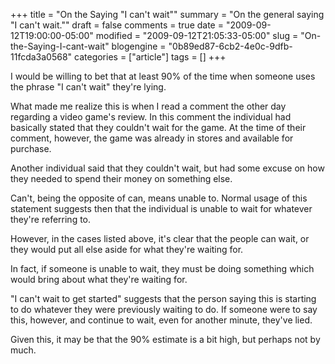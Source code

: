 +++
title = "On the Saying \"I can't wait\""
summary = "On the general saying \"I can't wait.\""
draft = false
comments = true
date = "2009-09-12T19:00:00-05:00"
modified = "2009-09-12T21:05:33-05:00"
slug = "On-the-Saying-I-cant-wait"
blogengine = "0b89ed87-6cb2-4e0c-9dfb-11fcda3a0568"
categories = ["article"]
tags = []
+++

<p>I would be willing to bet that at least 90% of the time when someone uses the phrase "I can't wait" they're lying.</p>
<p>What made me realize this is when I read a comment the other day regarding a video game's review. In this comment the individual had basically stated that they couldn't wait for the game. At the time of their comment, however, the game was already in stores and available for purchase.</p>
<p>Another individual said that they couldn't wait, but had some excuse on how they needed to spend their money on something else.</p>
<p>Can't, being the opposite of can, means unable to. Normal usage of this statement suggests then that the individual is unable to wait for whatever they're referring to.</p>
<p>However, in the cases listed above, it's clear that the people can wait, or they would put all else aside for what they're waiting for.</p>
<p>In fact, if someone is unable to wait, they must be doing something which would bring about what they're waiting for.</p>
<p>"I can't wait to get started" suggests that the person saying this is starting to do whatever they were previously waiting to do. If someone were to say this, however, and continue to wait, even for another minute, they've lied.</p>
<p>Given this, it may be that the 90% estimate is a bit high, but perhaps not by much.</p>
